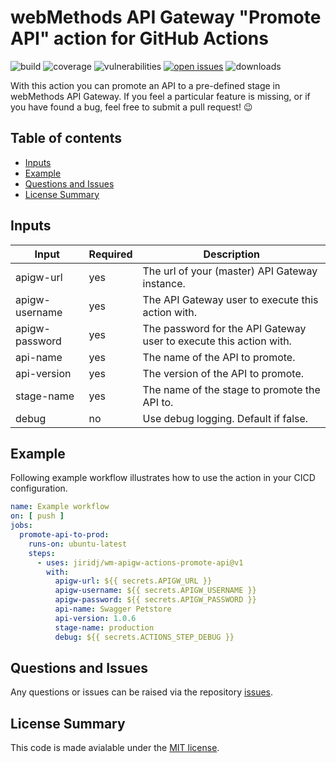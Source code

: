# webMethods API Gateway "Promote API" action for GitHub Actions

![build](https://img.shields.io/github/workflow/status/jiridj/wm-apigw-actions-promote-api/ci)
![coverage](https://img.shields.io/codecov/c/gh/jiridj/wm-apigw-actions-promote-api?token=35GE4E56NO)
![vulnerabilities](https://img.shields.io/snyk/vulnerabilities/github/jiridj/wm-apigw-actions-promote-api)
[![open issues](https://img.shields.io/github/issues-raw/jiridj/wm-apigw-actions-promote-api)](https://github.com/jiridj/wm-apigw-actions-promote-api/issues)
![downloads](https://img.shields.io/github/downloads/jiridj/wm-apigw-actions-promote-api/total)

With this action you can promote an API to a pre-defined stage in webMethods API Gateway. If you feel a particular feature is missing, or if you have found a bug, feel free to submit a pull request! :wink:

## Table of contents

- [Inputs](#inputs)
- [Example](#example)
- [Questions and Issues](#questions-and-issues)
- [License Summary](#license-summary)

## Inputs

|Input|Required|Description|
|-|-|-|
|apigw-url|yes|The url of your (master) API Gateway instance.|
|apigw-username|yes|The API Gateway user to execute this action with.|
|apigw-password|yes|The password for the API Gateway user to execute this action with.|
|api-name|yes|The name of the API to promote.|
|api-version|yes|The version of the API to promote.|
|stage-name|yes|The name of the stage to promote the API to.|
|debug|no|Use debug logging. Default if false.|

## Example

Following example workflow illustrates how to use the action in your CICD configuration.

``` yaml
name: Example workflow
on: [ push ]
jobs:
  promote-api-to-prod:
    runs-on: ubuntu-latest
    steps: 
      - uses: jiridj/wm-apigw-actions-promote-api@v1
        with: 
          apigw-url: ${{ secrets.APIGW_URL }}
          apigw-username: ${{ secrets.APIGW_USERNAME }}
          apigw-password: ${{ secrets.APIGW_PASSWORD }}
          api-name: Swagger Petstore
          api-version: 1.0.6
          stage-name: production
          debug: ${{ secrets.ACTIONS_STEP_DEBUG }}
```

## Questions and Issues

Any questions or issues can be raised via the repository [issues](https://github.com/jiridj/wm-apigw-actions-register-api/issues).

## License Summary

This code is made avialable under the [MIT license](./LICENSE).
